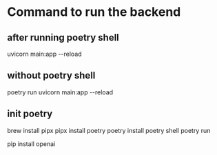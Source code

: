 # Command to run the backend

## after running poetry shell

uvicorn main:app --reload

## without poetry shell

poetry run uvicorn main:app --reload

## init poetry

brew install pipx
pipx install poetry
poetry install
poetry shell
poetry run <any command>



pip install openai
